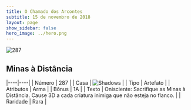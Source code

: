 ```yaml
---
title: O Chamado dos Arcontes
subtitle: 15 de novembro de 2018
layout: page
show_sidebar: false
hero_image: ../hero.png
---
```


![287](https://cdn.keyforgegame.com/media/card_front/pt/341_287_H6CGFG593XMM_pt.png)

## Minas à Distância

|----|----|
| Número | 287 |
| Casa | ![Shadows](https://archonarcana.com/images/thumb/e/ee/Shadows.png/22px-Shadows.png "Sombras") |
| Tipo | Artefato |
| Atributos | Arma |
| Bônus | 1A |
| Texto | Onisciente: Sacrifique as Minas à Distância. Cause 3D a cada criatura inimiga que não esteja no flanco. |
| Raridade | Rara |
